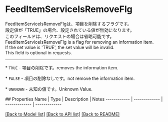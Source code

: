 # FeedItemServiceIsRemoveFlg

<div lang=\"ja\"> FeedItemServiceIsRemoveFlgは、項目を削除するフラグです。<br> 設定値が「TRUE」の場合、設定されている値が無効になります。<br> このフィールドは、リクエストの場合は省略可能です。 </div> <div lang=\"en\"> FeedItemServiceIsRemoveFlg is a flag for removing an information item.<br> If the set value is 'TRUE', the set value will be invalid.<br> This field is optional in requests. </div> <hr> <p>* <code>TRUE</code> - <span lang=\"ja\">項目の削除です。</span><span lang=\"en\">removes the information item.</span></p> <p>* <code>FALSE</code> - <span lang=\"ja\">項目の削除なしです。</span><span lang=\"en\">not remove the information item.</span></p> <p>* <code>UNKNOWN</code> - <span lang=\"ja\">未知の値です。</span><span lang=\"en\">Unknown Value.</span></p> 
## Properties
Name | Type | Description | Notes
------------ | ------------- | ------------- | -------------

[[Back to Model list]](../README.md#documentation-for-models) [[Back to API list]](../README.md#documentation-for-api-endpoints) [[Back to README]](../README.md)


